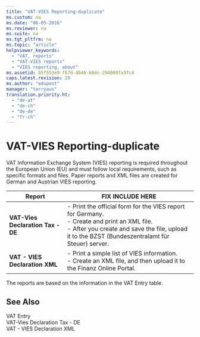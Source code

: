 ```yaml
---
title: "VAT-VIES Reporting-duplicate"
ms.custom: na
ms.date: "06-05-2016"
ms.reviewer: na
ms.suite: na
ms.tgt_pltfrm: na
ms.topic: "article"
helpviewer_keywords: 
  - "VAT, reports"
  - "VAT-VIES reports"
  - "VIES reporting, about"
ms.assetid: b5f553e9-fb7d-4b46-b8dc-294000fa3fc4
caps.latest.revision: 20
ms.author: "edupont"
manager: "terryaus"
translation.priority.ht: 
  - "de-at"
  - "de-ch"
  - "de-de"
  - "fr-ch"
---
```

# VAT-VIES Reporting-duplicate
VAT Information Exchange System \(VIES\) reporting is required throughout the European Union \(EU\) and must follow local requirements, such as specific formats and files. Paper reports and XML files are created for German and Austrian VIES reporting.  
  
|Report|FIX INCLUDE HERE<!--[!INCLUDE[bp_tabledescription](../../ApplicationDesign/includes/bp_tabledescription_md.md)] -->|  
|------------|---------------------------------------|  
|**VAT\-Vies Declaration Tax \- DE**|-   Print the official form for the VIES report for Germany.<br />-   Create and print an XML file.<br />-   After you create and save the file, upload it to the BZST \(Bundeszentralamt für Steuer\) server.|  
|**VAT \- VIES Declaration XML**|-   Print a simple list of VIES information.<br />-   Create an XML file, and then upload it to the Finanz Online Portal.|  
  
 The reports are based on the information in the VAT Entry table.  
  
## See Also  
 VAT Entry   
 VAT\-Vies Declaration Tax \- DE   
 VAT \- VIES Declaration XML